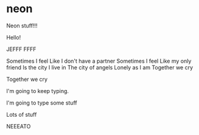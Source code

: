 # neon
Neon stuff!!!

Hello!

JEFFF FFFF

Sometimes I feel
Like I don't have a partner
Sometimes I feel
Like my only friend
Is the city I live in
The city of angels
Lonely as I am
Together we cry

Together we cry

I'm going to keep typing.

I'm going to type some stuff

Lots of stuff

NEEEATO